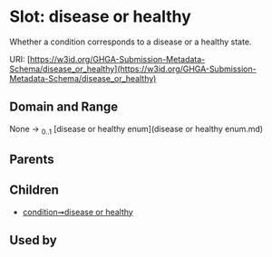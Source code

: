 
# Slot: disease or healthy


Whether a condition corresponds to a disease or a healthy state.

URI: [https://w3id.org/GHGA-Submission-Metadata-Schema/disease_or_healthy](https://w3id.org/GHGA-Submission-Metadata-Schema/disease_or_healthy)


## Domain and Range

None &#8594;  <sub>0..1</sub> [disease or healthy enum](disease or healthy enum.md)

## Parents


## Children

 *  [condition➞disease or healthy](condition_disease_or_healthy.md)

## Used by

